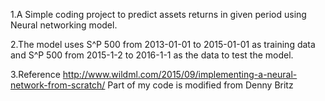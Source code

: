 1.A Simple coding project to predict assets returns in given period using 
Neural networking model.

2.The model uses S^P 500 from 2013-01-01 to 2015-01-01 as training data and 
S^P 500 from 2015-1-2 to 2016-1-1 as the data to test the model.

3.Reference 
http://www.wildml.com/2015/09/implementing-a-neural-network-from-scratch/
Part of my code is modified from Denny Britz

